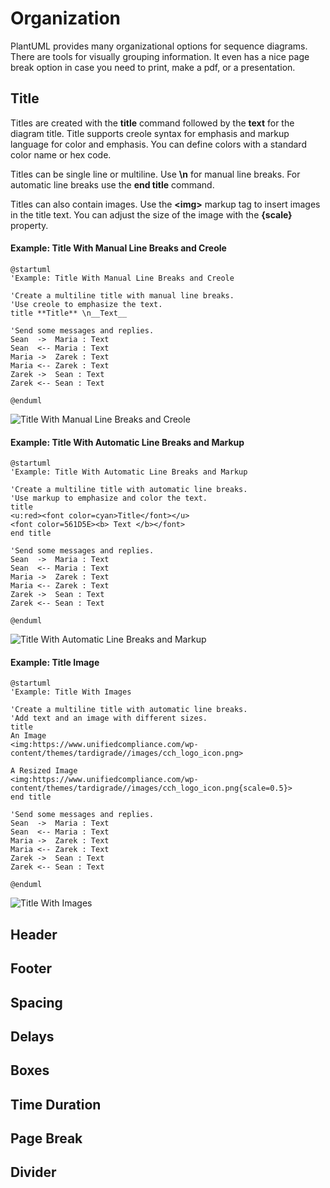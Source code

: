 # Organization

PlantUML provides many organizational options for sequence diagrams. There are tools for visually grouping information. It even has a nice page break option in case you need to print, make a pdf, or a presentation.

## Title

Titles are created with the **title** command followed by the **text** for the diagram title. Title supports creole syntax for emphasis and markup language for color and emphasis. You can define colors with a standard color name or hex code.&#x20;

Titles can be single line or multiline. Use **\n** for manual line breaks. For automatic line breaks use the **end title** command.

Titles can also contain images. Use the **\<img>** markup tag to insert images in the title text. You can adjust the size of the image with the **{scale}** property.

#### Example: Title With Manual Line Breaks and Creole

```
@startuml
'Example: Title With Manual Line Breaks and Creole

'Create a multiline title with manual line breaks.
'Use creole to emphasize the text.
title **Title** \n__Text__

'Send some messages and replies.
Sean  ->  Maria : Text
Sean  <-- Maria : Text
Maria ->  Zarek : Text
Maria <-- Zarek : Text
Zarek ->  Sean : Text
Zarek <-- Sean : Text

@enduml
```

![Title With Manual Line Breaks and Creole](../../../../.gitbook/assets/Organization01\_title\_manual\_lines.png)

#### Example: Title With Automatic Line Breaks and Markup

```
@startuml
'Example: Title With Automatic Line Breaks and Markup

'Create a multiline title with automatic line breaks.
'Use markup to emphasize and color the text.
title 
<u:red><font color=cyan>Title</font></u>
<font color=561D5E><b> Text </b></font>
end title

'Send some messages and replies.
Sean  ->  Maria : Text
Sean  <-- Maria : Text
Maria ->  Zarek : Text
Maria <-- Zarek : Text
Zarek ->  Sean : Text
Zarek <-- Sean : Text

@enduml
```

![Title With Automatic Line Breaks and Markup](../../../../.gitbook/assets/Organization02\_title\_auto\_lines.png)

#### Example: Title Image

```
@startuml
'Example: Title With Images

'Create a multiline title with automatic line breaks.
'Add text and an image with different sizes.
title 
An Image
<img:https://www.unifiedcompliance.com/wp-content/themes/tardigrade//images/cch_logo_icon.png>

A Resized Image
<img:https://www.unifiedcompliance.com/wp-content/themes/tardigrade//images/cch_logo_icon.png{scale=0.5}>
end title

'Send some messages and replies.
Sean  ->  Maria : Text
Sean  <-- Maria : Text
Maria ->  Zarek : Text
Maria <-- Zarek : Text
Zarek ->  Sean : Text
Zarek <-- Sean : Text

@enduml
```

![Title With Images](../../../../.gitbook/assets/Organization03\_title\_images.png)

## Header

## Footer

## Spacing

## Delays

## Boxes

## Time Duration

## Page Break

## Divider

